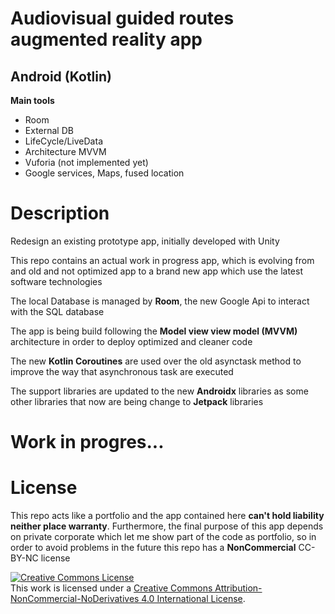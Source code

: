 <h1>Audiovisual guided routes augmented reality app</h1>
<h2>Android (Kotlin)</h2>
<b>Main tools</b>
<ul>
<li>Room</li>
<li>External DB</li>
<li>LifeCycle/LiveData</li>
<li>Architecture MVVM</li>
<li>Vuforia (not implemented yet)</li>
<li>Google services, Maps, fused location </li>
</ul>

<h1>Description</h1>
<p>Redesign an existing prototype app, initially developed with Unity</p>
<p>This repo contains an actual work in progress app, which is evolving from and old and not optimized app to a brand new app which use the latest software technologies</p>
<p>The local Database is managed by <b>Room</b>, the new Google Api to interact with the SQL database</p>
<p>The app is being build following the <b>Model view view model (MVVM)</b> architecture in order to deploy optimized and cleaner code</p>
<p>The new <b>Kotlin Coroutines</b> are used over the old asynctask method to improve the way that asynchronous task are executed</p>
<p>The support libraries are updated to the new <b>Androidx</b> libraries as some other libraries that now are being change to <b>Jetpack</b> libraries</p>
<h1>Work in progres...</h1>
<h1>License</h1>
<p>This repo acts like a portfolio and the app contained here <b>can't hold liability neither place warranty</b>. Furthermore, the final purpose of this app depends on private corporate which let me show part of the code as portfolio, so in order to avoid problems in the future this repo has a <b>NonCommercial</b> CC-BY-NC license</p>
<a rel="license" href="http://creativecommons.org/licenses/by-nc-nd/4.0/"><img alt="Creative Commons License" style="border-width:0" src="https://i.creativecommons.org/l/by-nc-nd/4.0/88x31.png" /></a><br />This work is licensed under a <a rel="license" href="http://creativecommons.org/licenses/by-nc-nd/4.0/">Creative Commons Attribution-NonCommercial-NoDerivatives 4.0 International License</a>.
